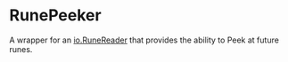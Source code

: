 RunePeeker
==========

A wrapper for an [io.RuneReader](https://golang.org/pkg/io/#RuneReader) that
provides the ability to Peek at future runes.


